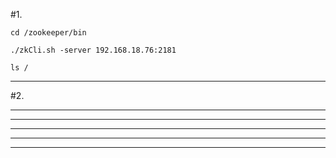 #1.
```
cd /zookeeper/bin

./zkCli.sh -server 192.168.18.76:2181

ls /
```
----------------------------------------------------------
#2.



----------------------------------------------------------
----------------------------------------------------------
----------------------------------------------------------
----------------------------------------------------------
----------------------------------------------------------
